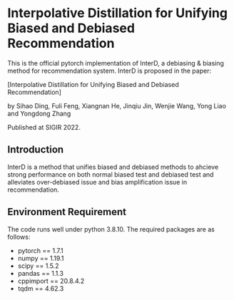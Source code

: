 # Interpolative Distillation for Unifying Biased and Debiased Recommendation
This is the official pytorch implementation of InterD, a debiasing & biasing method for recommendation system. InterD is proposed in the paper:

[Interpolative Distillation for Unifying Biased and Debiased Recommendation]

by  Sihao Ding, Fuli Feng, Xiangnan He, Jinqiu Jin, Wenjie Wang, Yong Liao and Yongdong Zhang

Published at SIGIR 2022.

## Introduction

InterD is a method that unifies biased and debiased methods to ahcieve strong performance on both normal biased test and debiased test and alleviates over-debiased issue and bias amplification issue in recommendation.

## Environment Requirement

The code runs well under python 3.8.10. The required packages are as follows:

- pytorch == 1.7.1
- numpy == 1.19.1
- scipy == 1.5.2
- pandas == 1.1.3
- cppimport == 20.8.4.2
- tqdm == 4.62.3 

